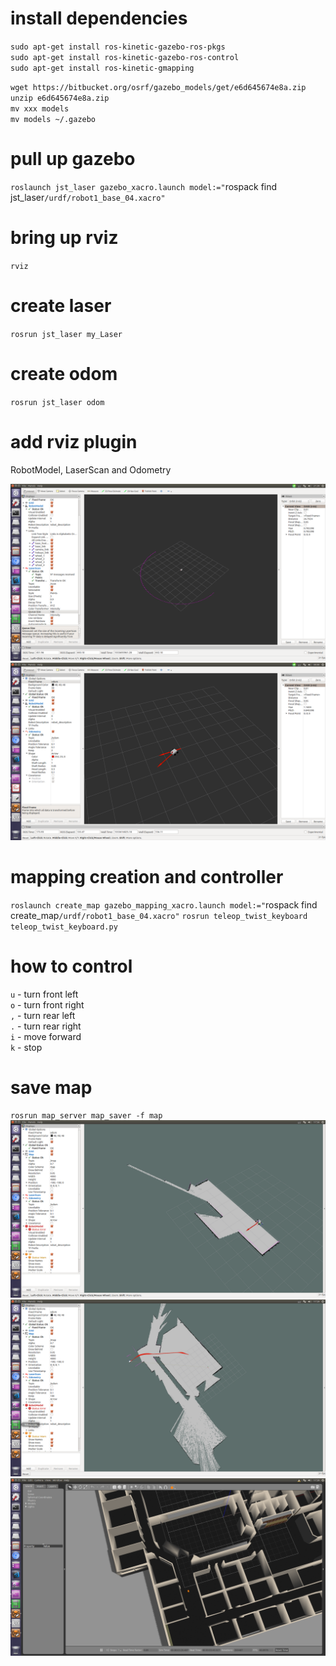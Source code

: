 # install dependencies
`sudo apt-get install ros-kinetic-gazebo-ros-pkgs`  
`sudo apt-get install ros-kinetic-gazebo-ros-control`  
`sudo apt-get install ros-kinetic-gmapping`  


`wget https://bitbucket.org/osrf/gazebo_models/get/e6d645674e8a.zip`  
`unzip e6d645674e8a.zip`  
`mv xxx models`  
`mv models ~/.gazebo`  


# pull up gazebo
`roslaunch jst_laser gazebo_xacro.launch model:="`rospack find jst_laser`/urdf/robot1_base_04.xacro"`

# bring up rviz
`rviz`

# create laser
`rosrun jst_laser my_Laser`

# create odom
`rosrun jst_laser odom`

# add rviz plugin
 RobotModel, LaserScan and Odometry


![laser](laser_scan.png)
![odometry](odometry.png)


# mapping creation and controller
`roslaunch create_map gazebo_mapping_xacro.launch model:="`rospack find create_map`/urdf/robot1_base_04.xacro"`
`rosrun teleop_twist_keyboard teleop_twist_keyboard.py`

# how to control
`u` - turn front left  
`o` - turn front right  
`,` - turn rear left  
`.` - turn rear right  
`i` - move forward  
`k` - stop


# save map
`rosrun map_server map_saver -f map`
![create_map1](create_map1.png)
![create_map2](create_map2.png)
![reference_world](reference_world.png)
